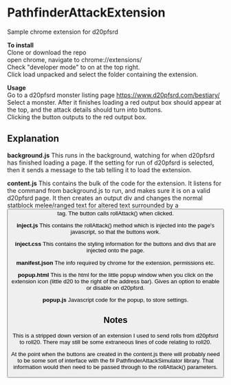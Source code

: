 # PathfinderAttackExtension
Sample chrome extension for d20pfsrd

<b>To install</b></br>
Clone or download the repo</br>
open chrome, navigate to chrome://extensions/</br>
Check "developer mode" to on at the top right.</br>
Click load unpacked and select the folder containing the extension.</br>

<b>Usage</b></br>
Go to a d20pfsrd monster listing page https://www.d20pfsrd.com/bestiary/</br>
Select a monster.  After it finishes loading a red output box should appear at the top, and the attack details should turn into buttons. </br>Clicking the button outputs to the red output box.</br>

<h2>Explanation</h2>

<b>background.js</b>
This runs in the background, watching for when d20pfsrd has finished loading a page.  If the setting for run of d20pfsrd is selected, then it sends a message to the tab telling it to load the extension.

<b>content.js</b>
This contains the bulk of the code for the extension.  It listens for the command from background.js to run, and makes sure it is on a valid d20pfsrd page.  It then creates an output div and changes the normal statblock melee/ranged text for altered text surrounded by a <button> tag. The button calls rollAttack() when clicked.

<b>inject.js</b>
This contains the rollAttack() method which is injected into the page's javascript, so that the buttons work.


<b>inject.css</b>
This contains the styling information for the buttons and divs that are injected onto the page.

<b>manifest.json</b>
The info required by chrome for the extension, permissions etc.

<b>popup.html</b>
This is the html for the little popup window when you click on the extension icon (little d20 to the right of the address bar). Gives an option to enable or disable on d20pfsrd.

<b>popup.js</b>
Javascript code for the popup, to store settings.

<h2>Notes</h2>

This is a stripped down version of an extension I used to send rolls from d20pfsrd to roll20.  There may still be some extraneous lines of code relating to roll20.

At the point when the buttons are created in the content.js there will probably need to be some sort of interface with the f# PathfinderAttackSimulator library. That information would then need to be passed through to the rollAttack() parameters.


